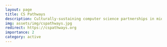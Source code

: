 ```yaml
---
layout: page
title: CS Pathways
description: Culturally-sustaining computer science partnerships in middle school
img: assets/img/cspathways.jpg
redirect: https://cspathways.org
importance: 2
category: active
---
```


